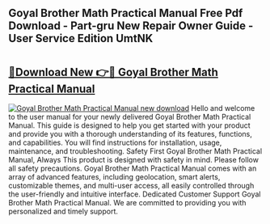 ## Goyal Brother Math Practical Manual Free Pdf Download - Part-gru New Repair Owner Guide - User Service Edition UmtNK

# <h2><a href="http://bc7901.oget.top/?id=Goyal+Brother+Math+Practical+Manual">🔗Download New 👉🔴 Goyal Brother Math Practical Manual</a></h2>

[![Goyal Brother Math Practical Manual new download](https://i.imgur.com/5g1atiW.png)](http://bc7901.oget.top/?id=Goyal+Brother+Math+Practical+Manual)
Hello and welcome to the user manual for your newly delivered Goyal Brother Math Practical Manual. This guide is designed to help you get started with your product and provide you with a thorough understanding of its features, functions, and capabilities. You will find instructions for installation, usage, maintenance, and troubleshooting. Safety First Goyal Brother Math Practical Manual, Always This product is designed with safety in mind. Please follow all safety precautions. Goyal Brother Math Practical Manual comes with an array of advanced features, including geolocation, smart alerts, customizable themes, and multi-user access, all easily controlled through the user-friendly and intuitive interface. Dedicated Customer Support Goyal Brother Math Practical Manual. We are committed to providing you with personalized and timely support.
